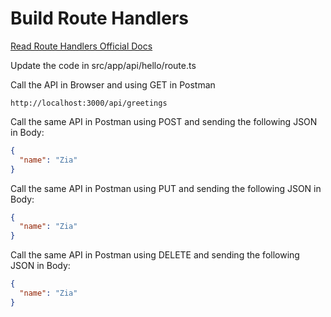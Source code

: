 # Build Route Handlers

[Read Route Handlers Official Docs](https://nextjs.org/docs/app/building-your-application/routing/route-handlers)

Update the code in src/app/api/hello/route.ts

Call the API in Browser and using GET in Postman

    http://localhost:3000/api/greetings

Call the same API in Postman using POST and sending the following JSON in Body:

```json
{
  "name": "Zia"
}
```

Call the same API in Postman using PUT and sending the following JSON in Body:

```json
{
  "name": "Zia"
}
```

Call the same API in Postman using DELETE and sending the following JSON in Body:

```json
{
  "name": "Zia"
}
```
